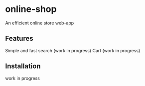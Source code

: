 # online-shop

An efficient online store web-app

## Features

Simple and fast search (work in progress) 
Cart (work in progress)

## Installation

work in progress
